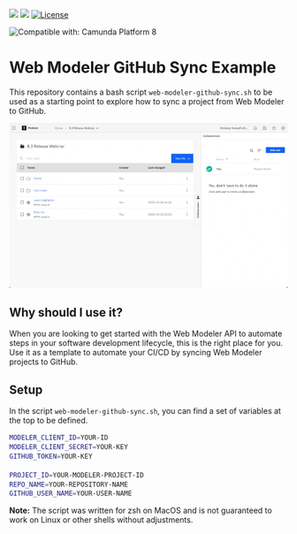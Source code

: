 [![](https://img.shields.io/badge/Community%20Extension-An%20open%20source%20community%20maintained%20project-FF4700)](https://github.com/camunda-community-hub/community)
[![](https://img.shields.io/badge/Lifecycle-Proof%20of%20Concept-blueviolet)](https://github.com/Camunda-Community-Hub/community/blob/main/extension-lifecycle.md#proof-of-concept-)
[![License](https://img.shields.io/badge/License-Apache%202.0-blue.svg)](https://opensource.org/licenses/Apache-2.0)

![Compatible with: Camunda Platform 8](https://img.shields.io/badge/Compatible%20with-Camunda%20Platform%208-0072Ce)

# Web Modeler GitHub Sync Example

This repository contains a bash script `web-modeler-github-sync.sh` to be used as a starting point to explore how to sync a project from Web Modeler to GitHub.

![Recording of the GitHub sync in action](img/screen-capture.gif)

## Why should I use it?

When you are looking to get started with the Web Modeler API to automate steps in your software development lifecycle, this is the right place for you. Use it as a template to automate your CI/CD by syncing Web Modeler projects to GitHub. 

## Setup

In the script `web-modeler-github-sync.sh`, you can find a set of variables at the top to be defined.

```sh
MODELER_CLIENT_ID=YOUR-ID
MODELER_CLIENT_SECRET=YOUR-KEY
GITHUB_TOKEN=YOUR-KEY

PROJECT_ID=YOUR-MODELER-PROJECT-ID
REPO_NAME=YOUR-REPOSITORY-NAME
GITHUB_USER_NAME=YOUR-USER-NAME
```

**Note:** The script was written for zsh on MacOS and is not guaranteed to work on Linux or other shells without adjustments.

